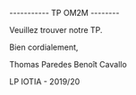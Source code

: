 ----------- TP OM2M  --------

Veuillez trouver notre TP.

Bien cordialement, 


Thomas Paredes
Benoît Cavallo

LP IOTIA - 2019/20

